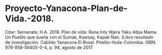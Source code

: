 # Proyecto-Yanacona-Plan-de-Vida.-2018.
Citar: Semanate, H.A. 2018. Plan de vida: Runa Inty Waira Yaku Allpa Mama. Un Pueblo que sueña con el Sumak, Kawsay, Kapak Ñan. (Libro resultado de investigación. Cabildo Yanacona El Rosal. Pitalito-Huila-Colombia. ISBN. 978-958-56405-0-4, p. 94, agosto de 2017.
